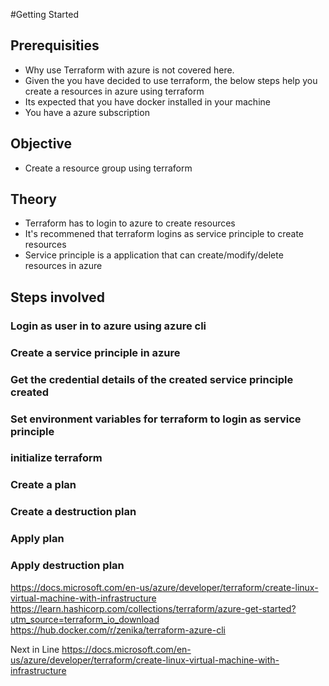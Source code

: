 #Getting Started

## Prerequisities
* Why use Terraform with azure is not covered here.
* Given the you have decided to use terraform, the below steps help you create a resources in azure using terraform
* Its expected that you have docker installed in your machine
* You have a azure subscription


## Objective
* Create a resource group using terraform

## Theory
* Terraform has to login to azure to create resources
* It's recommened that terraform logins as service principle to create resources
* Service principle is a application that can create/modify/delete resources in azure

## Steps involved

### Login as user in to azure using azure cli

### Create a service principle in azure

### Get the credential details of the created service principle created

### Set environment variables for terraform to login as service principle

### initialize terraform

### Create a plan

### Create a destruction plan

### Apply plan

### Apply destruction plan


https://docs.microsoft.com/en-us/azure/developer/terraform/create-linux-virtual-machine-with-infrastructure
https://learn.hashicorp.com/collections/terraform/azure-get-started?utm_source=terraform_io_download
https://hub.docker.com/r/zenika/terraform-azure-cli


Next in Line
https://docs.microsoft.com/en-us/azure/developer/terraform/create-linux-virtual-machine-with-infrastructure





